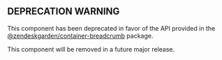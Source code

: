 ## DEPRECATION WARNING

This component has been deprecated in favor of the API provided in the
[@zendeskgarden/container-breadcrumb](https://www.npmjs.com/package/@zendeskgarden/container-breadcrumb)
package.

This component will be removed in a future major release.
